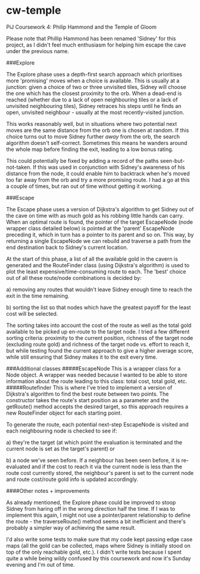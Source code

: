 # cw-temple
PiJ Coursework 4: Philip Hammond and the Temple of Gloom

Please note that Phillip Hammond has been renamed 'Sidney' for this project, as I didn't feel much enthusiasm for helping him escape the cave under the previous name.

###Explore

The Explore phase uses a depth-first search approach which prioritises more 'promising' moves when a choice is available. This is usually at a junction: given a choice of two or three unvisited tiles, Sidney will choose the one which has the closest proximity to the orb. When a dead-end is reached (whether due to a lack of open neighbouring tiles or a lack of unvisited neighbouring tiles), Sidney retraces his steps until he finds an open, unvisited neighbour - usually at the most recently-visited junction.

This works reasonably well, but in situations where two potential next moves are the same distance from the orb one is chosen at random. If this choice turns out to move Sidney further *away* from the orb, the search algorithm doesn't self-correct. Sometimes this means he wanders around the whole map before finding the exit, leading to a low bonus rating.

This could potentially be fixed by adding a record of the paths seen-but-not-taken. If this was used in conjunction with Sidney's awareness of his distance from the node, it could enable him to backtrack when he's moved too far away from the orb and try a more promising route. I had a go at this a couple of times, but ran out of time without getting it working.

###Escape

The Escape phase uses a version of Dijkstra's algorithm to get Sidney out of the cave on time with as much gold as his robbing little hands can carry. When an optimal route is found, the pointer of the target EscapeNode (node wrapper class detailed below) is pointed at the 'parent' EscapeNode preceding it, which in turn has a pointer to its parent and so on. This way, by returning a single EscapeNode we can rebuild and traverse a path from the end destination back to Sidney's current location. 

At the start of this phase, a list of all the available gold in the cavern is generated and the RouteFinder class (using Dijkstra's algorithm) is used to plot the least expensive/time-consuming route to each. The 'best' choice out of all these route/node combinations is decided by:

a) removing any routes that wouldn't leave Sidney enough time to reach the exit in the time remaining. 

b) sorting the list so that nodes which have the greatest payoff for the least cost will be selected. 

The sorting takes into account the cost of the route as well as the total gold available to be picked up en-route to the target node. I tried a few different sorting criteria: proximity to the current position, richness of the target node (excluding route gold) and richness of the target node vs. effort to reach it, but while testing found the current approach to give a higher average score, while still ensuring that Sidney makes it to the exit every time.


###Additional classes
#####EscapeNode
This is a wrapper class for a Node object. A wrapper was needed because I wanted to be able to store information about the route leading to this class: total cost, total gold, etc. 
#####Routefinder
This is where I've tried to implement a version of Dijkstra's algorithm to find the best route between two points. The constructor takes the route's start position as a parameter and the getRoute() method accepts the desired target, so this approach requires a new RouteFinder object for each starting point. 

To generate the route, each potential next-step EscapeNode is visited and each neighbouring node is checked to see if: 

a) they're the target (at which point the evaluation is terminated and the current node is set as the target's parent) or 

b) a node we've seen before. If a neighbour has been seen before, it is re-evaluated and if the cost to reach it via the current node is less than the route cost currently stored, the neighbour's parent is set to the current node and route cost/route gold info is updated accordingly. 

####Other notes + improvements

As already mentioned, the Explore phase could be improved to stoop Sidney from haring off in the wrong direction half the time. If I was to implement this again, I might not use a pointer/parent relationship to define the route - the traverseRoute() method seems a bit inefficient and there's probably a simpler way of achieving the same result. 

I'd also write some tests to make sure that my code kept passing edge case maps (all the gold can be collected, maps where Sidney is initially stood on top of the only reachable gold, etc.). I didn't write tests because I spent quite a while being wildy confused by this coursework and now it's Sunday evening and I'm out of time.